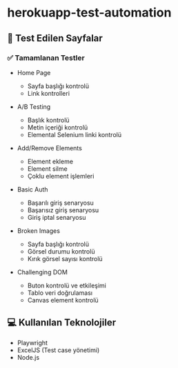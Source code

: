 # herokuapp-test-automation

## 🚀 Test Edilen Sayfalar

### ✅ Tamamlanan Testler
- Home Page
  - Sayfa başlığı kontrolü
  - Link kontrolleri

- A/B Testing
  - Başlık kontrolü
  - Metin içeriği kontrolü
  - Elemental Selenium linki kontrolü

- Add/Remove Elements
  - Element ekleme
  - Element silme
  - Çoklu element işlemleri

- Basic Auth
  - Başarılı giriş senaryosu
  - Başarısız giriş senaryosu
  - Giriş iptal senaryosu

- Broken Images
  - Sayfa başlığı kontrolü
  - Görsel durumu kontrolü
  - Kırık görsel sayısı kontrolü

- Challenging DOM
  - Buton kontrolü ve etkileşimi
  - Tablo veri doğrulaması
  - Canvas element kontrolü

## 💻 Kullanılan Teknolojiler
- Playwright
- ExcelJS (Test case yönetimi)
- Node.js